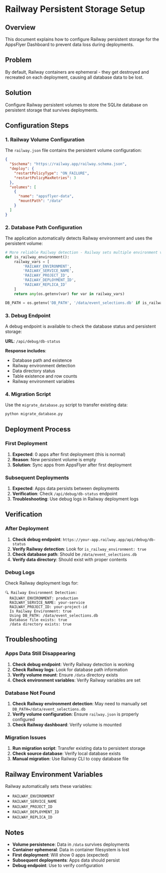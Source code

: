 # Railway Persistent Storage Setup

## Overview
This document explains how to configure Railway persistent storage for the AppsFlyer Dashboard to prevent data loss during deployments.

## Problem
By default, Railway containers are ephemeral - they get destroyed and recreated on each deployment, causing all database data to be lost.

## Solution
Configure Railway persistent volumes to store the SQLite database on persistent storage that survives deployments.

## Configuration Steps

### 1. Railway Volume Configuration
The `railway.json` file contains the persistent volume configuration:

```json
{
  "$schema": "https://railway.app/railway.schema.json",
  "deploy": {
    "restartPolicyType": "ON_FAILURE",
    "restartPolicyMaxRetries": 3
  },
  "volumes": [
    {
      "name": "appsflyer-data",
      "mountPath": "/data"
    }
  ]
}
```

### 2. Database Path Configuration
The application automatically detects Railway environment and uses the persistent volume:

```python
# More reliable Railway detection - Railway sets multiple environment variables
def is_railway_environment():
    railway_vars = [
        'RAILWAY_ENVIRONMENT',
        'RAILWAY_SERVICE_NAME', 
        'RAILWAY_PROJECT_ID',
        'RAILWAY_DEPLOYMENT_ID',
        'RAILWAY_REPLICA_ID'
    ]
    return any(os.getenv(var) for var in railway_vars)

DB_PATH = os.getenv('DB_PATH', '/data/event_selections.db' if is_railway_environment() else 'event_selections.db')
```

### 3. Debug Endpoint
A debug endpoint is available to check the database status and persistent storage:

**URL**: `/api/debug/db-status`

**Response includes**:
- Database path and existence
- Railway environment detection
- Data directory status
- Table existence and row counts
- Railway environment variables

### 4. Migration Script
Use the `migrate_database.py` script to transfer existing data:

```python
python migrate_database.py
```

## Deployment Process

### First Deployment
1. **Expected**: 0 apps after first deployment (this is normal)
2. **Reason**: New persistent volume is empty
3. **Solution**: Sync apps from AppsFlyer after first deployment

### Subsequent Deployments
1. **Expected**: Apps data persists between deployments
2. **Verification**: Check `/api/debug/db-status` endpoint
3. **Troubleshooting**: Use debug logs in Railway deployment logs

## Verification

### After Deployment
1. **Check debug endpoint**: `https://your-app.railway.app/api/debug/db-status`
2. **Verify Railway detection**: Look for `is_railway_environment: true`
3. **Check database path**: Should be `/data/event_selections.db`
4. **Verify data directory**: Should exist with proper contents

### Debug Logs
Check Railway deployment logs for:
```
🔍 Railway Environment Detection:
  RAILWAY_ENVIRONMENT: production
  RAILWAY_SERVICE_NAME: your-service
  RAILWAY_PROJECT_ID: your-project-id
  Is Railway Environment: true
  Using DB_PATH: /data/event_selections.db
  Database file exists: true
  /data directory exists: true
```

## Troubleshooting

### Apps Data Still Disappearing
1. **Check debug endpoint**: Verify Railway detection is working
2. **Check Railway logs**: Look for database path information
3. **Verify volume mount**: Ensure `/data` directory exists
4. **Check environment variables**: Verify Railway variables are set

### Database Not Found
1. **Check Railway environment detection**: May need to manually set `DB_PATH=/data/event_selections.db`
2. **Verify volume configuration**: Ensure `railway.json` is properly configured
3. **Check Railway dashboard**: Verify volume is mounted

### Migration Issues
1. **Run migration script**: Transfer existing data to persistent storage
2. **Check source database**: Verify local database exists
3. **Manual migration**: Use Railway CLI to copy database file

## Railway Environment Variables
Railway automatically sets these variables:
- `RAILWAY_ENVIRONMENT`
- `RAILWAY_SERVICE_NAME`
- `RAILWAY_PROJECT_ID`
- `RAILWAY_DEPLOYMENT_ID`
- `RAILWAY_REPLICA_ID`

## Notes
- **Volume persistence**: Data in `/data` survives deployments
- **Container ephemeral**: Data in container filesystem is lost
- **First deployment**: Will show 0 apps (expected)
- **Subsequent deployments**: Apps data should persist
- **Debug endpoint**: Use to verify configuration 
